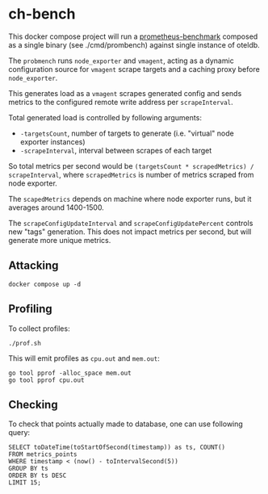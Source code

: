 # ch-bench

This docker compose project will run a [prometheus-benchmark](https://github.com/VictoriaMetrics/prometheus-benchmark)
composed as a single binary (see ./cmd/prombench) against single instance of oteldb.

The `probmench` runs `node_exporter` and `vmagent`, acting as a dynamic configuration source for `vmagent` scrape targets
and a caching proxy before `node_exporter`.

This generates load as a `vmagent` scrapes generated config and sends metrics to the configured remote write address per `scrapeInterval`.

Total generated load is controlled by following arguments:
- `-targetsCount`, number of targets to generate (i.e. "virtual" node exporter instances)
- `-scrapeInterval`, interval between scrapes of each target

So total metrics per second would be `(targetsCount * scrapedMetrics) / scrapeInterval`, where
`scrapedMetrics` is number of metrics scraped from node exporter.

The `scapedMetrics` depends on machine where node exporter runs, but it averages around 1400-1500.

The `scrapeConfigUpdateInterval` and `scrapeConfigUpdatePercent` controls new "tags" generation.
This does not impact metrics per second, but will generate more unique metrics.

## Attacking

```
docker compose up -d
```

## Profiling

To collect profiles:
```
./prof.sh
```

This will emit profiles as `cpu.out` and `mem.out`:

```
go tool pprof -alloc_space mem.out
go tool pprof cpu.out
```

## Checking

To check that points actually made to database, one can use following query:
```clickhouse
SELECT toDateTime(toStartOfSecond(timestamp)) as ts, COUNT()
FROM metrics_points
WHERE timestamp < (now() - toIntervalSecond(5))
GROUP BY ts
ORDER BY ts DESC
LIMIT 15;
```